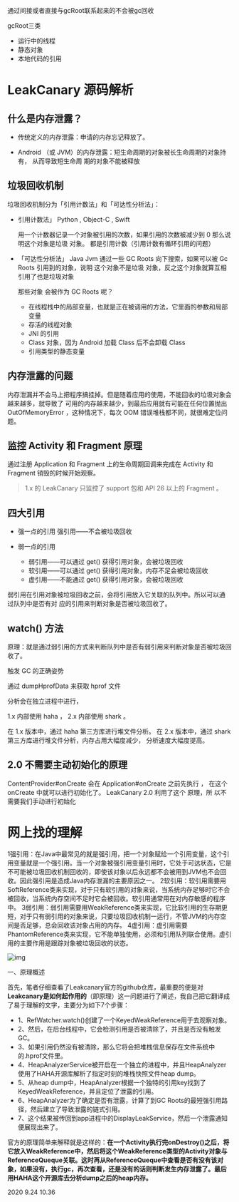 通过间接或者直接与gcRoot联系起来的不会被gc回收

gcRoot三类

- 运行中的线程
- 静态对象
- 本地代码的引用




# LeakCanary 源码解析

##  什么是内存泄露？

- 传统定义的内存泄露：申请的内存忘记释放了。 

- Android （或 JVM）的内存泄露：短⽣命周期的对象被⻓⽣命周期的对象持有， 从⽽导致短⽣命周 期的对象不能被释放 

## 垃圾回收机制 

垃圾回收机制分为「引⽤计数法」和「可达性分析法」： 

- 引⽤计数法」 Python , Object-C , Swift 

  ⽤⼀个计数器记录⼀个对象被引⽤的次数，如果引⽤的次数被减少到 0 那么说 明这个对象是垃圾 对象。 都是引⽤计数（引⽤计数有循环引⽤的问题） 

- 「可达性分析法」 Java Jvm 通过⼀些 GC Roots 向下搜索，如果可以被 Gc Roots 引⽤到的对象，说明 这个对象不是垃圾 对象，反之这个对象就算互相引⽤了也是垃圾对象 

  那些对象 会被作为 GC Roots 呢？ 

  - 在线程栈中的局部变量，也就是正在被调⽤的⽅法，它⾥⾯的参数和局部变量 
  - 存活的线程对象 
  - JNI 的引⽤ 
  - Class 对象，因为 Android 加载 Class 后不会卸载 Class 
  - 引⽤类型的静态变量 



## 内存泄露的问题

内存泄漏并不会⻢上把程序搞挂掉。但是随着应⽤的使⽤，不能回收的垃圾对象会 越来越多，就导致了 可⽤的内存越来越少，到最后应⽤就有可能在任何位置抛出 OutOfMemoryError ，这种情况下，每次 OOM 错误堆栈都不同，就很难定位问 题。 

## 监控 Activity 和 Fragment 原理 

通过注册 Application 和 Fragment 上的⽣命周期回调来完成在 Activity 和 Fragment 销毁的时候开始观察。 

> 1.x 的 LeakCanary 只监控了 support 包和 API 26 以上的 Fragment 。 



## 四⼤引⽤ 

- 强⼀点的引⽤ 强引⽤——不会被垃圾回收 

- 弱⼀点的引⽤ 
  - 弱引⽤——可以通过 get() 获得引⽤对象，会被垃圾回收 
  - 软引⽤——可以通过 get() 获得引⽤对象，内存不⾜会被垃圾回收 
  - 虚引⽤——不能通过 get() 获得引⽤对象，会被垃圾回收

 弱引⽤在引⽤对象被垃圾回收之前，会将引⽤放⼊它关联的队列中。所以可以通 过队列中是否有对 应的引⽤来判断对象是否被垃圾回收了。 

## watch() ⽅法 

原理：就是通过弱引⽤的⽅式来判断队列中是否有弱引⽤来判断对象是否被垃圾回 收了。 

触发 GC 的正确姿势 

通过 dumpHprofData 来获取 hprof ⽂件 

分析会在独⽴进程中进⾏， 

1.x 内部使⽤ haha ， 2.x 内部使⽤ shark 。 

在 1.x 版本中，通过 haha 第三⽅库进⾏堆⽂件分析。 在 2.x 版本中，通过 shark 第三⽅库进⾏堆⽂件分析，内存占⽤⼤幅度减少， 分析速度⼤幅度提⾼。 

## 2.0 不需要主动初始化的原理

 ContentProvider#onCreate 会在 Application#onCreate 之前先执⾏ ， 在这个 onCreate 中就可以进⾏初始化了。 LeakCanary 2.0 利⽤了这个 原理，所 以不需要我们⼿动进⾏初始化
 
 
 
# 网上找的理解
 
 1强引用：在Java中最常见的就是强引用，把一个对象赋给一个引用变量，这个引用变量就是一个强引用。当一个对象被强引用变量引用时，它处于可达状态，它是不可能被垃圾回收机制回收的，即使该对象以后永远都不会被用到JVM也不会回收。因此强引用是造成Java内存泄漏的主要原因之一。
2软引用：软引用需要用SoftReference类来实现，对于只有软引用的对象来说，当系统内存足够时它不会被回收，当系统内存空间不足时它会被回收。软引用通常用在对内存敏感的程序中。
3弱引用：弱引用需要用WeakReference类来实现，它比软引用的生存期更短，对于只有弱引用的对象来说，只要垃圾回收机制一运行，不管JVM的内存空间是否足够，总会回收该对象占用的内存。
4虚引用：虚引用需要PhantomReference类来实现，它不能单独使用，必须和引用队列联合使用。虚引用的主要作用是跟踪对象被垃圾回收的状态。



![img](https://upload-images.jianshu.io/upload_images/24099992-5772d2b0411f09eb)





一、原理概述

首先，笔者仔细查看了Leakcanary官方的github仓库，最重要的便是对**Leakcanary是如何起作用的**（即原理）这一问题进行了阐述，我自己把它翻译成了易于理解的文字，主要分为如下7个步骤：

- 1、RefWatcher.watch()创建了一个KeyedWeakReference用于去观察对象。
- 2、然后，在后台线程中，它会检测引用是否被清除了，并且是否没有触发GC。
- 3、如果引用仍然没有被清除，那么它将会把堆栈信息保存在文件系统中的.hprof文件里。
- 4、HeapAnalyzerService被开启在一个独立的进程中，并且HeapAnalyzer使用了HAHA开源库解析了指定时刻的堆栈快照文件heap dump。
- 5、从heap dump中，HeapAnalyzer根据一个独特的引用key找到了KeyedWeakReference，并且定位了泄露的引用。
- 6、HeapAnalyzer为了确定是否有泄露，计算了到GC Roots的最短强引用路径，然后建立了导致泄露的链式引用。
- 7、这个结果被传回到app进程中的DisplayLeakService，然后一个泄露通知便展现出来了。

官方的原理简单来解释就是这样的：**在一个Activity执行完onDestroy()之后，将它放入WeakReference中，然后将这个WeakReference类型的Activity对象与ReferenceQueque关联。这时再从ReferenceQueque中查看是否有没有该对象，如果没有，执行gc，再次查看，还是没有的话则判断发生内存泄露了。最后用HAHA这个开源库去分析dump之后的heap内存。**
 
 
 
 
 
 2020 9.24 10.36

